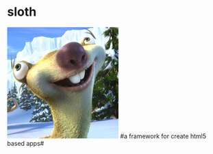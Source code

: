 sloth
=====
![](https://github.com/situ2011/sloth/blob/master/sloth.png)
#a framework for create html5 based apps#
